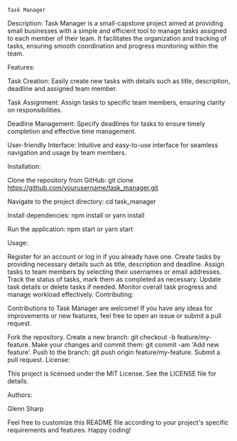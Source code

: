                                                                                          Task Manager

Description:
Task Manager is a small-capstone project aimed at providing small businesses with a simple and efficient tool to manage tasks assigned to each member of their team. It facilitates the organization and tracking of tasks, ensuring smooth coordination and progress monitoring within the team.

Features:

Task Creation: Easily create new tasks with details such as title, description, deadline and assigned team member.

Task Assignment: Assign tasks to specific team members, ensuring clarity on responsibilities.

Deadline Management: Specify deadlines for tasks to ensure timely completion and effective time management.

User-friendly Interface: Intuitive and easy-to-use interface for seamless navigation and usage by team members.

Installation:

Clone the repository from GitHub: git clone https://github.com/yourusername/task_manager.git

Navigate to the project directory: cd task_manager

Install dependencies: npm install or yarn install

Run the application: npm start or yarn start

Usage:

Register for an account or log in if you already have one.
Create tasks by providing necessary details such as title, description and deadline.
Assign tasks to team members by selecting their usernames or email addresses.
Track the status of tasks, mark them as completed as necessary.
Update task details or delete tasks if needed.
Monitor overall task progress and manage workload effectively.
Contributing:

Contributions to Task Manager are welcome! If you have any ideas for improvements or new features, feel free to open an issue or submit a pull request.

Fork the repository.
Create a new branch: git checkout -b feature/my-feature.
Make your changes and commit them: git commit -am 'Add new feature'.
Push to the branch: git push origin feature/my-feature.
Submit a pull request.
License:

This project is licensed under the MIT License. See the LICENSE file for details.

Authors:

Glenn Sharp

Feel free to customize this README file according to your project's specific requirements and features. Happy coding!





